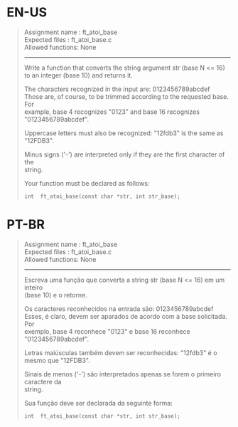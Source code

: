 # EN-US

> Assignment name  : ft_atoi_base   
> Expected files   : ft_atoi_base.c   
> Allowed functions: None   
> 
> --------------------------------------------------------------------------------   
> 
> Write a function that converts the string argument str (base N <= 16)   
> to an integer (base 10) and returns it.   
> 
> The characters recognized in the input are: 0123456789abcdef   
> Those are, of course, to be trimmed according to the requested base. For   
> example, base 4 recognizes "0123" and base 16 recognizes "0123456789abcdef".   
> 
> Uppercase letters must also be recognized: "12fdb3" is the same as "12FDB3".   
> 
> Minus signs ('-') are interpreted only if they are the first character of the   
> string.   
> 
> Your function must be declared as follows:   
> 
> `int	ft_atoi_base(const char *str, int str_base);`   

# PT-BR

> Assignment name  : ft_atoi_base   
> Expected files   : ft_atoi_base.c   
> Allowed functions: None   
> 
> --------------------------------------------------------------------------------   
>
> Escreva uma função que converta a string str (base N <= 16) em um inteiro   
> (base 10) e o retorne.   
>
> Os caracteres reconhecidos na entrada são: 0123456789abcdef   
> Esses, é claro, devem ser aparados de acordo com a base solicitada. Por   
> exemplo, base 4 reconhece "0123" e base 16 reconhece "0123456789abcdef".   
>
> Letras maiúsculas também devem ser reconhecidas: "12fdb3" é o mesmo que "12FDB3".   
>
> Sinais de menos ('-') são interpretados apenas se forem o primeiro caractere da   
> string.   
>
> Sua função deve ser declarada da seguinte forma:   
> 
> `int	ft_atoi_base(const char *str, int str_base);`   
